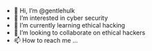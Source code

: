 - 👋 Hi, I’m @gentlehulk
- 👀 I’m interested in cyber security
- 🌱 I’m currently learning ethical hacking
- 💞️ I’m looking to collaborate on ethical hackers
- 📫 How to reach me ...

<!---
gentlehulk/gentlehulk is a ✨ special ✨ repository because its `README.md` (this file) appears on your GitHub profile.
You can click the Preview link to take a look at your changes.
--->
